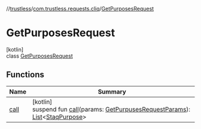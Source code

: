 //[trustless](../../../index.md)/[com.trustless.requests.cliq](../index.md)/[GetPurposesRequest](index.md)

# GetPurposesRequest

[kotlin]\
class [GetPurposesRequest](index.md)

## Functions

| Name | Summary |
|---|---|
| [call](call.md) | [kotlin]<br>suspend fun [call](call.md)(params: [GetPurpusesRequestParams](../-get-purpuses-request-params/index.md)): [List](https://kotlinlang.org/api/latest/jvm/stdlib/kotlin.collections/-list/index.html)&lt;[StaqPurpose](../-staq-purpose/index.md)&gt; |
